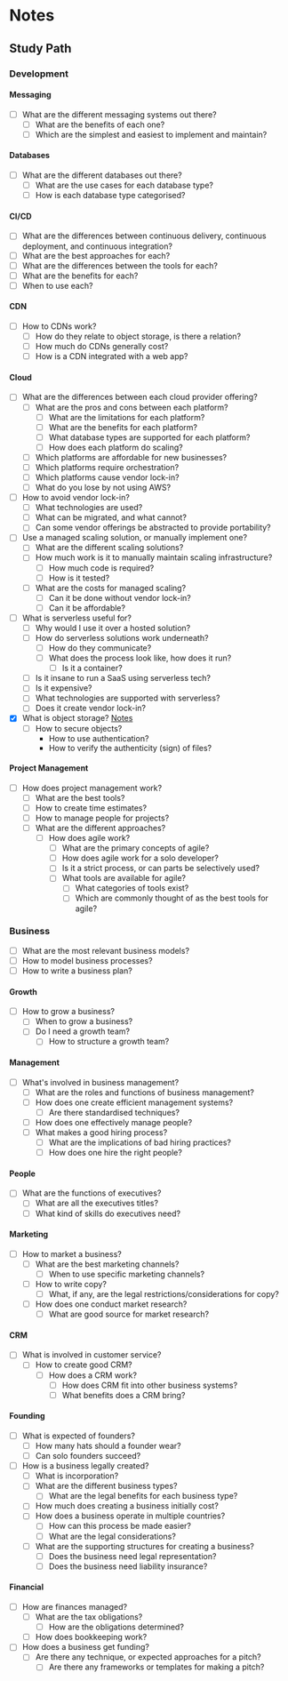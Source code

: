 # Notes

## Study Path

### Development

#### Messaging

* [ ] What are the different messaging systems out there?
    * [ ] What are the benefits of each one?
    * [ ] Which are the simplest and easiest to implement and maintain?

#### Databases

* [ ] What are the different databases out there?
    * [ ] What are the use cases for each database type?
    * [ ] How is each database type categorised?

#### CI/CD

* [ ] What are the differences between continuous delivery, continuous deployment, and continuous integration?
* [ ] What are the best approaches for each?
* [ ] What are the differences between the tools for each?
* [ ] What are the benefits for each?
* [ ] When to use each?

#### CDN

* [ ] How to CDNs work?
    * [ ] How do they relate to object storage, is there a relation?
    * [ ] How much do CDNs generally cost?
    * [ ] How is a CDN integrated with a web app?

#### Cloud

* [ ] What are the differences between each cloud provider offering?
    * [ ] What are the pros and cons between each platform?
        * [ ] What are the limitations for each platform?
        * [ ] What are the benefits for each platform?
        * [ ] What database types are supported for each platform?
        * [ ] How does each platform do scaling?
    * [ ] Which platforms are affordable for new businesses?
    * [ ] Which platforms require orchestration?
    * [ ] Which platforms cause vendor lock-in?
    * [ ] What do you lose by not using AWS?
* [ ] How to avoid vendor lock-in?
    * [ ] What technologies are used?
    * [ ] What can be migrated, and what cannot?
    * [ ] Can some vendor offerings be abstracted to provide portability?
* [ ] Use a managed scaling solution, or manually implement one?
    * [ ] What are the different scaling solutions?
    * [ ] How much work is it to manually maintain scaling infrastructure?
        * [ ] How much code is required?
        * [ ] How is it tested?
    * [ ] What are the costs for managed scaling?
        * [ ] Can it be done without vendor lock-in?
        * [ ] Can it be affordable?
* [ ] What is serverless useful for?
    * [ ] Why would I use it over a hosted solution?
    * [ ] How do serverless solutions work underneath?
        * [ ] How do they communicate?
        * [ ] What does the process look like, how does it run?
            * [ ] Is it a container?
    * [ ] Is it insane to run a SaaS using serverless tech?
    * [ ] Is it expensive?
    * [ ] What technologies are supported with serverless?
    * [ ] Does it create vendor lock-in?
* [x] What is object storage? [Notes][object-storage]
    * [ ] How to secure objects?
        * How to use authentication?
        * How to verify the authenticity (sign) of files?

#### Project Management

* [ ] How does project management work?
    * [ ] What are the best tools?
    * [ ] How to create time estimates?
    * [ ] How to manage people for projects?
    * [ ] What are the different approaches?
        * [ ] How does agile work?
            * [ ] What are the primary concepts of agile?
            * [ ] How does agile work for a solo developer?
            * [ ] Is it a strict process, or can parts be selectively used?
            * [ ] What tools are available for agile?
                * [ ] What categories of tools exist?
                * [ ] Which are commonly thought of as the best tools for agile?

### Business

* [ ] What are the most relevant business models?
* [ ] How to model business processes?
* [ ] How to write a business plan?

#### Growth

* [ ] How to grow a business?
    * [ ] When to grow a business?
    * [ ] Do I need a growth team?
        * [ ] How to structure a growth team?

#### Management

* [ ] What's involved in business management?
    * [ ] What are the roles and functions of business management?
    * [ ] How does one create efficient management systems?
        * [ ] Are there standardised techniques?
    * [ ] How does one effectively manage people?
    * [ ] What makes a good hiring process?
        * [ ] What are the implications of bad hiring practices?
        * [ ] How does one hire the right people?

#### People

* [ ] What are the functions of executives?
    * [ ] What are all the executives titles?
    * [ ] What kind of skills do executives need?

#### Marketing

* [ ] How to market a business?
    * [ ] What are the best marketing channels?
        * [ ] When to use specific marketing channels? 
    * [ ] How to write copy?
        * [ ] What, if any, are the legal restrictions/considerations for copy?
    * [ ] How does one conduct market research?
        * [ ] What are good source for market research?

#### CRM

* [ ] What is involved in customer service?
    * [ ] How to create good CRM?
        * [ ] How does a CRM work?
            * [ ] How does CRM fit into other business systems?
            * [ ] What benefits does a CRM bring?

#### Founding

* [ ] What is expected of founders?
    * [ ] How many hats should a founder wear?
    * [ ] Can solo founders succeed?
* [ ] How is a business legally created?
    * [ ] What is incorporation?
    * [ ] What are the different business types?
        * [ ] What are the legal benefits for each business type?
    * [ ] How much does creating a business initially cost?
    * [ ] How does a business operate in multiple countries?
        * [ ] How can this process be made easier?
        * [ ] What are the legal considerations?
    * [ ] What are the supporting structures for creating a business?
        * [ ] Does the business need legal representation?
        * [ ] Does the business need liability insurance?

#### Financial

* [ ] How are finances managed?
    * [ ] What are the tax obligations?
        * [ ] How are the obligations determined?
    * [ ] How does bookkeeping work?
* [ ] How does a business get funding?
    * [ ] Are there any technique, or expected approaches for a pitch?
        * [ ] Are there any frameworks or templates for making a pitch? 

[object-storage]: dev/cloud/object-storage.md
[ceph]: https://en.wikipedia.org/wiki/Ceph_(software)
[s3-docs]: https://docs.aws.amazon.com/s3/index.html
[ibm-object-storage-alternatives]: https://www.ibm.com/cloud/learn/object-storage#toc-object-vs--lmw3qq1s
[ibm-object-storage]: https://www.ibm.com/cloud/learn/object-storage
